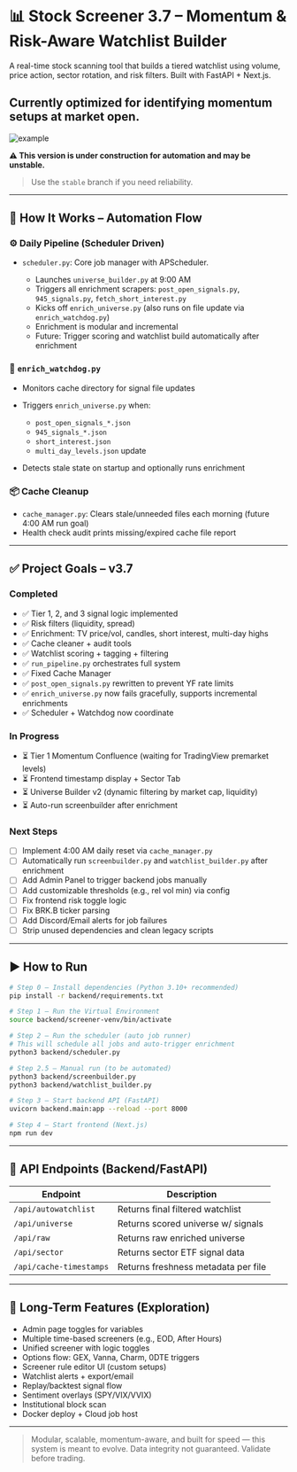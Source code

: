 # 📊 Stock Screener 3.7 – Momentum & Risk-Aware Watchlist Builder

A real-time stock scanning tool that builds a tiered watchlist using volume, price action, sector rotation, and risk filters. Built with FastAPI + Next.js.

## Currently optimized for identifying momentum setups at market open.

![example](https://github.com/user-attachments/assets/97ff525c-fe60-4af3-8952-d913e9e46a75)

**⚠️ This version is under construction for automation and may be unstable.**

> Use the `stable` branch if you need reliability.

---

## 🔧 How It Works – Automation Flow

### ⚙️ Daily Pipeline (Scheduler Driven)

* `scheduler.py`: Core job manager with APScheduler.

  * Launches `universe_builder.py` at 9:00 AM
  * Triggers all enrichment scrapers: `post_open_signals.py`, `945_signals.py`, `fetch_short_interest.py`
  * Kicks off `enrich_universe.py` (also runs on file update via `enrich_watchdog.py`)
  * Enrichment is modular and incremental
  * Future: Trigger scoring and watchlist build automatically after enrichment

### 🐺 `enrich_watchdog.py`

* Monitors cache directory for signal file updates
* Triggers `enrich_universe.py` when:

  * `post_open_signals_*.json`
  * `945_signals_*.json`
  * `short_interest.json`
  * `multi_day_levels.json` update
* Detects stale state on startup and optionally runs enrichment

### 📦 Cache Cleanup

* `cache_manager.py`: Clears stale/unneeded files each morning (future 4:00 AM run goal)
* Health check audit prints missing/expired cache file report

---

## ✅ Project Goals – v3.7

### Completed

* ✅ Tier 1, 2, and 3 signal logic implemented
* ✅ Risk filters (liquidity, spread)
* ✅ Enrichment: TV price/vol, candles, short interest, multi-day highs
* ✅ Cache cleaner + audit tools
* ✅ Watchlist scoring + tagging + filtering
* ✅ `run_pipeline.py` orchestrates full system
* ✅ Fixed Cache Manager
* ✅ `post_open_signals.py` rewritten to prevent YF rate limits
* ✅ `enrich_universe.py` now fails gracefully, supports incremental enrichments
* ✅ Scheduler + Watchdog now coordinate

### In Progress

* ⏳ Tier 1 Momentum Confluence (waiting for TradingView premarket levels)
* ⏳ Frontend timestamp display + Sector Tab
* ⏳ Universe Builder v2 (dynamic filtering by market cap, liquidity)
* ⏳ Auto-run screenbuilder after enrichment

### Next Steps

* [ ] Implement 4:00 AM daily reset via `cache_manager.py`
* [ ] Automatically run `screenbuilder.py` and `watchlist_builder.py` after enrichment
* [ ] Add Admin Panel to trigger backend jobs manually
* [ ] Add customizable thresholds (e.g., rel vol min) via config
* [ ] Fix frontend risk toggle logic
* [ ] Fix BRK.B ticker parsing
* [ ] Add Discord/Email alerts for job failures
* [ ] Strip unused dependencies and clean legacy scripts

---

## ▶️ How to Run

```bash
# Step 0 — Install dependencies (Python 3.10+ recommended)
pip install -r backend/requirements.txt

# Step 1 — Run the Virtual Environment 
source backend/screener-venv/bin/activate

# Step 2 — Run the scheduler (auto job runner)
# This will schedule all jobs and auto-trigger enrichment
python3 backend/scheduler.py

# Step 2.5 — Manual run (to be automated)
python3 backend/screenbuilder.py
python3 backend/watchlist_builder.py

# Step 3 — Start backend API (FastAPI)
uvicorn backend.main:app --reload --port 8000

# Step 4 — Start frontend (Next.js)
npm run dev
```

---

## 📡 API Endpoints (Backend/FastAPI)

| Endpoint                | Description                         |
| ----------------------- | ----------------------------------- |
| `/api/autowatchlist`    | Returns final filtered watchlist    |
| `/api/universe`         | Returns scored universe w/ signals  |
| `/api/raw`              | Returns raw enriched universe       |
| `/api/sector`           | Returns sector ETF signal data      |
| `/api/cache-timestamps` | Returns freshness metadata per file |

---

## 🧪 Long-Term Features (Exploration)

* Admin page toggles for variables
* Multiple time-based screeners (e.g., EOD, After Hours)
* Unified screener with logic toggles
* Options flow: GEX, Vanna, Charm, 0DTE triggers
* Screener rule editor UI (custom setups)
* Watchlist alerts + export/email
* Replay/backtest signal flow
* Sentiment overlays (SPY/VIX/VVIX)
* Institutional block scan
* Docker deploy + Cloud job host

---

> Modular, scalable, momentum-aware, and built for speed — this system is meant to evolve. Data integrity not guaranteed. Validate before trading.
